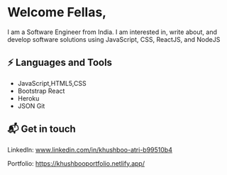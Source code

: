 # Welcome Fellas,

I am a Software Engineer from India. I am interested in, write about, and develop software solutions using JavaScript, CSS, ReactJS, and NodeJS

⚡ Languages and Tools
------------------------------------------------------------------------------------------------------------------------------------------------
- JavaScript,HTML5,CSS
- Bootstrap React
- Heroku
- JSON Git

📬 Get in touch
------------------------------------------------------------------------------------------------------------------------------------------------

Linkedln: www.linkedin.com/in/khushboo-atri-b99510b4

Portfolio: https://khushbooportfolio.netlify.app/


